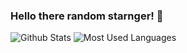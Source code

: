 ### Hello there random starnger! 👋

<!--
**Galax028/Galax028** is a ✨ _special_ ✨ repository because its `README.md` (this file) appears on your GitHub profile.

Here are some ideas to get you started:

- 🔭 I’m currently working on ...
- 🌱 I’m currently learning ...
- 👯 I’m looking to collaborate on ...
- 🤔 I’m looking for help with ...
- 💬 Ask me about ...
- 📫 How to reach me: ...
- 😄 Pronouns: ...
- ⚡ Fun fact: ...
-->
![Github Stats](https://github-readme-stats.vercel.app/api?username=Galax028&count_private=true&show_icons=true&include_all_commits=true&theme=dark)
![Most Used Languages](https://github-readme-stats.vercel.app/api/top-langs/?username=Galax028&hide=TeX&layout=compact&theme=dark)
